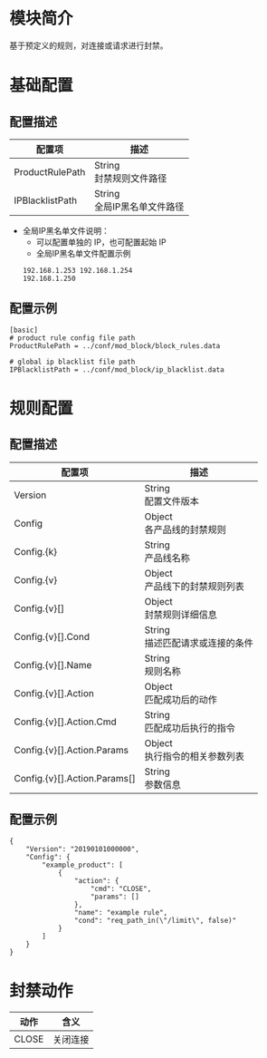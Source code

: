# 模块简介 

基于预定义的规则，对连接或请求进行封禁。

# 基础配置
## 配置描述
| 配置项  | 描述                                                           |
| ------- | -------------------------------------------------------------- |
| ProductRulePath | String<br>封禁规则文件路径 |
| IPBlacklistPath | String<br>全局IP黑名单文件路径 |
* 全局IP黑名单文件说明：
    * 可以配置单独的 IP，也可配置起始 IP
    * 全局IP黑名单文件配置示例
    ```
    192.168.1.253 192.168.1.254
    192.168.1.250
    ```
## 配置示例
```
[basic]
# product rule config file path
ProductRulePath = ../conf/mod_block/block_rules.data
  
# global ip blacklist file path
IPBlacklistPath = ../conf/mod_block/ip_blacklist.data
```

# 规则配置
## 配置描述
| 配置项  | 描述                                                           |
| ------- | -------------------------------------------------------------- |
| Version | String<br>配置文件版本 |
| Config | Object<br>各产品线的封禁规则 |
| Config.{k} | String<br>产品线名称 |
| Config.{v} | Object<br>产品线下的封禁规则列表 |
| Config.{v}[] | Object<br>封禁规则详细信息 |
| Config.{v}[].Cond | String<br>描述匹配请求或连接的条件 |
| Config.{v}[].Name | String<br>规则名称 |
| Config.{v}[].Action | Object<br>匹配成功后的动作|
| Config.{v}[].Action.Cmd | String<br>匹配成功后执行的指令 |
| Config.{v}[].Action.Params | Object<br>执行指令的相关参数列表 |
| Config.{v}[].Action.Params[] | String<br>参数信息 |

## 配置示例
```
{
    "Version": "20190101000000",
    "Config": {
        "example_product": [
            {
                "action": {
                    "cmd": "CLOSE",
                    "params": []
                },
                "name": "example rule",
                "cond": "req_path_in(\"/limit\", false)"            
            }
        ]
    }
}
```
# 封禁动作
| 动作  | 含义     |
| ----- | -------- |
| CLOSE | 关闭连接 |